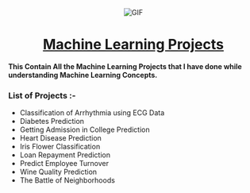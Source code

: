 <div Align="center"><img alt="GIF" src="01%20Start/resources/a.png"/><h1> <a href="https://shsarv.github.io/Machine-Learning-Projects/">Machine Learning Projects </a></h1></div>
  
**This Contain All the Machine Learning Projects that I have done while understanding Machine Learning Concepts.**

### List of Projects :-
* Classification of Arrhythmia using ECG Data
* Diabetes Prediction
* Getting Admission in College Prediction
* Heart Disease Prediction
* Iris Flower Classification
* Loan Repayment Prediction
* Predict Employee Turnover
* Wine Quality Prediction
* The Battle of Neighborhoods

